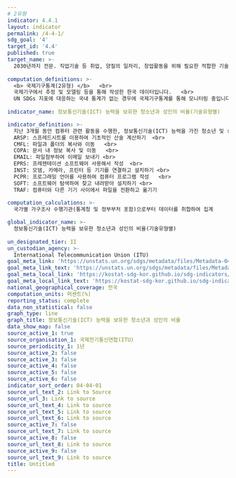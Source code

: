 ```yaml
---
# 2유형 
indicator: 4.4.1
layout: indicator
permalink: /4-4-1/
sdg_goal: '4'
target_id: '4.4'
published: true
target_name: >-
  2030년까지 전문. 직업기술 등 취업, 양질의 일자리, 창업활동을 위해 필요한 적합한 기술을 지닌 청소년과 성인의 수를 실질적으로 증가
  
computation_definitions: >-
  <b> 국제기구통계(2유형) </b>   <br>
  국제기구에서 추정 및 모델링 등을 통해 작성한 한국 데이터입니다.   <br>
  UN SDGs 지표에 대응하는 국내 통계가 없는 경우에 국제기구통계를 통해 모니터링 중입니다. 
  
indicator_name: 정보통신기술(ICT) 능력을 보유한 청소년과 성인의 비율(기술유형별)

indicator_definition: >-
  지난 3개월 동안 컴퓨터 관련 활동을 수행한, 정보통신기술(ICT) 능력을 가진 청소년 및 성인의 비율   <br>
  ARSP:	스프레드시트를 이용하여 기초적인 산술 계산하기  <br>
  CMFL: 파일과 폴더의 복사와 이동   <br>
  COPA: 문서 내 정보 복사 및 이동   <br>
  EMAIL: 파일첨부하여 이메일 보내기 <br>
  EPRS: 프레젠테이션 소프트웨어 사용해서 작성  <br>
  INST: 모뎀, 카메라, 프린터 등 기기를 연결하고 설치하기 <br>
  PCPR: 프로그래밍 언어를 사용하여 컴퓨터 프로그램 작성   <br>
  SOFT: 소프트웨어 탐색하여 찾고 내려받아 설치하기 <br>
  TRAF: 컴퓨터와 다른 기기 사이에서 파일을 전환하고 옮기기
  
computation_calculations: >-
  국가별 가구조사 수행기관(통계청 및 정부부처 포함)으로부터 데이터를 취합하여 집계

global_indicator_name: >-
  정보통신기술(ICT) 능력을 보유한 청소년과 성인의 비율(기술유형별) 
  
un_designated_tier: II
un_custodian_agency: >-
  International Telecommunication Union (ITU)
goal_meta_link: 'https://unstats.un.org/sdgs/metadata/files/Metadata-04-04-01.pdf'
goal_meta_link_text: 'https://unstats.un.org/sdgs/metadata/files/Metadata-04-04-01.pdf'
goal_meta_local_link: 'https://kostat-sdg-kor.github.io/sdg-indicators/public/data/Metadata-04-04-01_KOR.pdf'
goal_meta_local_link_text: 'https://kostat-sdg-kor.github.io/sdg-indicators/public/data/Metadata-04-04-01_KOR.pdf'
national_geographical_coverage: 전국
computation_units: 퍼센트(%)
reporting_status: complete
data_non_statistical: false
graph_type: line
graph_title: 정보통신기술(ICT) 능력을 보유한 청소년과 성인의 비율
data_show_map: false
source_active_1: true
source_organisation_1: 국제전기통신연합(ITU)
source_periodicity_1: 1년
source_active_2: false
source_active_3: false
source_active_4: false
source_active_5: false
source_active_6: false
indicator_sort_order: 04-04-01
source_url_text_2: Link to Source
source_url_3: Link to source
source_url_text_4: Link to source
source_url_text_5: Link to source
source_url_text_6: Link to source
source_active_7: false
source_url_text_7: Link to source
source_active_8: false
source_url_text_8: Link to source
source_active_9: false
source_url_text_9: Link to source
title: Untitled
---
```

